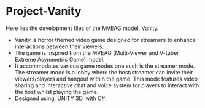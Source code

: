 # Project-Vanity
Here lies the development files of the MVEAG model, Vanity.

- Vanity is horror themed video game designed for streamers to enhance interactions between their viewers.
- The game is inspired from the MVEAG (Multi-Viewer and V-tuber Extreme Asymmetric Game) model.
- It accommodates various game modes one such is the streamer mode. The streamer mode is a lobby where the
host/streamer can invite their viewers/players and hangout within the game. This mode features video sharing and
interactive chat and voice system for players to interact with the host whilst playing the game.
- Designed using, UNITY 3D, with C#.
